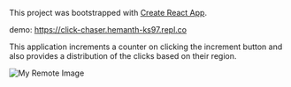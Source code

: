 This project was bootstrapped with [Create React App](https://github.com/facebook/create-react-app).

demo: https://click-chaser.hemanth-ks97.repl.co

This application increments a counter on clicking the increment button and also provides a distribution of the clicks based on their region.

![My Remote Image](https://drive.google.com/file/d/14pZBBL9sb3HwZ6l7bW-vosY8PaDCMlcq/view?usp=sharing)
